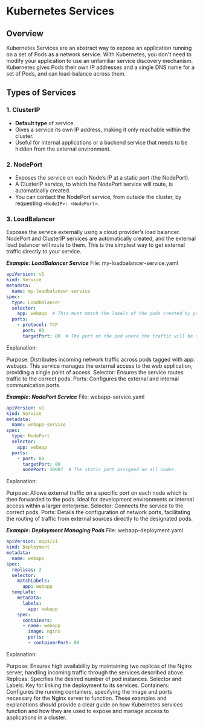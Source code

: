 # Kubernetes Services

## Overview

Kubernetes Services are an abstract way to expose an application running on a set of Pods as a network service. With Kubernetes, you don't need to modify your application to use an unfamiliar service discovery mechanism. Kubernetes gives Pods their own IP addresses and a single DNS name for a set of Pods, and can load-balance across them.

## Types of Services

### 1. ClusterIP

- **Default type** of service.
- Gives a service its own IP address, making it only reachable within the cluster.
- Useful for internal applications or a backend service that needs to be hidden from the external environment.

### 2. NodePort

- Exposes the service on each Node’s IP at a static port (the NodePort).
- A ClusterIP service, to which the NodePort service will route, is automatically created.
- You can contact the NodePort service, from outside the cluster, by requesting `<NodeIP>:
<NodePort>`.

### 3. LoadBalancer
Exposes the service externally using a cloud provider’s load balancer.
NodePort and ClusterIP services are automatically created, and the external load balancer will route to them.
This is the simplest way to get external traffic directly to your service.



***Example: LoadBalancer Service***
File: my-loadbalancer-service.yaml

```yaml
apiVersion: v1
kind: Service
metadata:
  name: my-loadbalancer-service
spec:
  type: LoadBalancer
  selector:
    app: webapp  # This must match the labels of the pods created by your deployment.
  ports:
    - protocol: TCP
      port: 80
      targetPort: 80  # The port on the pod where the traffic will be sent. Matches the exposed pod port.
```

Explanation:

Purpose: Distributes incoming network traffic across pods tagged with app: webapp. This service manages the external access to the web application, providing a single point of access.
Selector: Ensures the service routes traffic to the correct pods.
Ports: Configures the external and internal communication ports.


***Example: NodePort Service***
File: webapp-service.yaml

```yaml
apiVersion: v1
kind: Service
metadata:
  name: webapp-service
spec:
  type: NodePort
  selector:
    app: webapp
  ports:
    - port: 80
      targetPort: 80
      nodePort: 30007  # The static port assigned on all nodes.
```

Explanation:

Purpose: Allows external traffic on a specific port on each node which is then forwarded to the pods. Ideal for development environments or internal access within a larger enterprise.
Selector: Connects the service to the correct pods.
Ports: Details the configuration of network ports, facilitating the routing of traffic from external sources directly to the designated pods.


***Example: Deployment Managing Pods***
File: webapp-deployment.yaml

```yaml
apiVersion: apps/v1
kind: Deployment
metadata:
  name: webapp
spec:
  replicas: 2
  selector:
    matchLabels:
      app: webapp
  template:
    metadata:
      labels:
        app: webapp
    spec:
      containers:
      - name: webapp
        image: nginx
        ports:
        - containerPort: 80
```

Explanation:

Purpose: Ensures high availability by maintaining two replicas of the Nginx server, handling incoming traffic through the services described above.
Replicas: Specifies the desired number of pod instances.
Selector and Labels: Key for linking the deployment to its services.
Containers: Configures the running containers, specifying the image and ports necessary for the Nginx server to function.
These examples and explanations should provide a clear guide on how Kubernetes services function and how they are used to expose and manage access to applications in a cluster.
